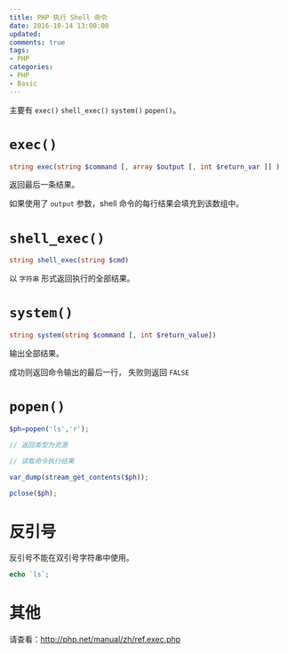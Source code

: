 ```yaml
---
title: PHP 执行 Shell 命令
date: 2016-10-14 13:00:00
updated:
comments: true
tags:
- PHP
categories:
- PHP
- Basic
---
```


主要有 `exec()` `shell_exec()` `system()` `popen()`。

<!--more-->

# `exec()`

```php
string exec(string $command [, array $output [, int $return_var ]] )
```

返回最后一条结果。

如果使用了 `output` 参数，shell 命令的每行结果会填充到该数组中。

# `shell_exec()`

```php
string shell_exec(string $cmd)
```

以 `字符串` 形式返回执行的全部结果。

# `system()`

```php
string system(string $command [, int $return_value])
```

输出全部结果。

成功则返回命令输出的最后一行， 失败则返回 `FALSE`

# `popen()`

```php
$ph=popen('ls','r');

// 返回类型为资源

// 读取命令执行结果

var_dump(stream_get_contents($ph));

pclose($ph);
```

# 反引号

反引号不能在双引号字符串中使用。

```php
echo `ls`;
```

# 其他

请查看：http://php.net/manual/zh/ref.exec.php
